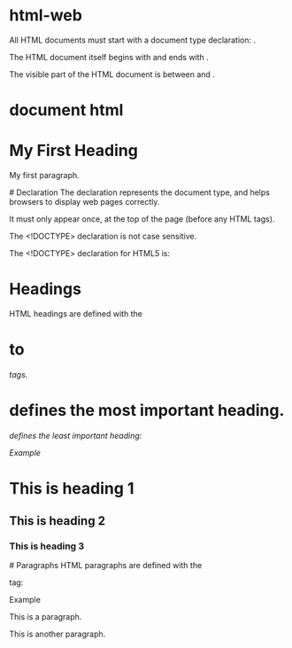 # html-web
All HTML documents must start with a document type declaration: <!DOCTYPE html>.

The HTML document itself begins with <html> and ends with </html>.

The visible part of the HTML document is between <body> and </body>.

# document html
<!DOCTYPE html>
<html>
<body>

<h1>My First Heading</h1>
<p>My first paragraph.</p>

</body>
</html>
# Declaration
The <!DOCTYPE> declaration represents the document type, and helps browsers to display web pages correctly.

It must only appear once, at the top of the page (before any HTML tags).

The <!DOCTYPE> declaration is not case sensitive.

The <!DOCTYPE> declaration for HTML5 is:

<!DOCTYPE html>
# Headings
HTML headings are defined with the <h1> to <h6> tags.

<h1> defines the most important heading. <h6> defines the least important heading: 

Example
<h1>This is heading 1</h1>
<h2>This is heading 2</h2>
<h3>This is heading 3</h3>
# Paragraphs
HTML paragraphs are defined with the <p> tag:

Example
<p>This is a paragraph.</p>
<p>This is another paragraph.</p>
